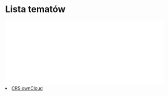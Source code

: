 <link type="text/css" rel="stylesheet" href="/docs/assets/css/style.css" />

# Lista tematów
<ls>
  <img size="30%" src="/docs/assets/images/logoOwnClod.svg"/>
  <li><a href="ownCloudManual.html">CRS ownCloud</a></li>
</ls>


